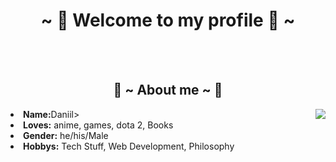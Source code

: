 <body>
<h1 align="center">~ 💖 Welcome to my profile 💖 ~</h1>
<br>
 <br>
<!-- <img src="https://i.imgur.com/jx17oHT.gif"> -->
<div>
<h2 align="center"> 🦊 ~ About me ~ 🦊 </h2>
<img src="https://www.google.com/url?sa=i&url=https%3A%2F%2Fwifflegif.com%2Ftags%2F327-anime-gifs%3Fpage%3D910&psig=AOvVaw3Ws-SxjKIxYpmI8_RLe4sm&ust=1650640106919000&source=images&cd=vfe&ved=0CAkQjRxqFwoTCMCqmMn6pfcCFQAAAAAdAAAAABAJ" align="right">
<li>
 <b>Name:</b>Daniil></li>
<li>
<b>Loves:</b> anime, games, dota 2, Books
</li>
<li>
<b>Gender:</b> he/his/Male
</li>
<li>
<b>Hobbys:</b> Tech Stuff, Web Development, Philosophy
</li>
<br><br><br>
</div>
<div>
